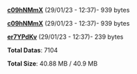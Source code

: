 [**c09hNMmX**](/data/c09hNMmX.txt) (29/01/23 - 12:37)- 939 bytes

[**c09hNMmX**](/data/c09hNMmX.txt) (29/01/23 - 12:37)- 939 bytes

[**er7YPdKv**](/data/er7YPdKv.txt) (29/01/23 - 12:37)- 239 bytes

**Total Datas**: 7104

**Total Size**: 40.88 MB / 40.9 MB